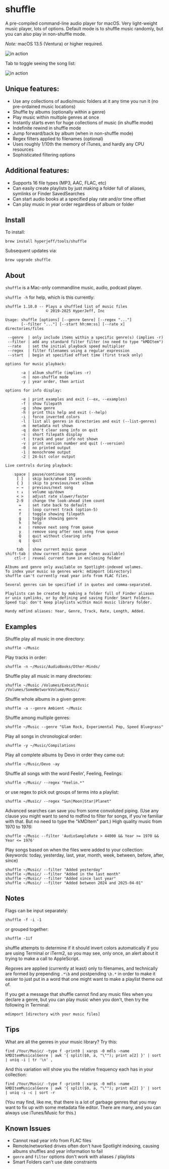 shuffle
=======
A pre-compiled command-line audio player for macOS.
Very light-weight music player, lots of options.
Default mode is to shuffle music randomly,
but you can also play in non-shuffle mode.

*Note:* macOS 13.5 (Ventura) or higher required.

![in action](https://github.com/hyperjeff/shuffle/blob/master/images/song.png)

Tab to toggle seeing the song list:

![in action](https://github.com/hyperjeff/shuffle/blob/master/images/queue.png)

## Unique features:
- Use any collections of audio/music folders at it any time you run it (no pre-ordained music locations)
- Shuffle by albums (optionally within a genre)
- Play music within multiple genres at once
- Instantly starts even for huge collections of music (in shuffle mode)
- Indefinite rewind in shuffle mode
- Jump forward/back by album (when in non-shuffle mode)
- Regex filters applied to filenames (optional)
- Uses roughly 1/10th the memory of iTunes, and hardly any CPU resources
- Sophisticated filtering options

## Additional features:
- Supports 16 file types (MP3, AAC, FLAC, etc)
- Can easily create playlists by just making a folder full of aliases, symlinks or Finder SavedSearches
- Can start audio books at a specified play rate and/or time offset
- Can play music in year order regardless of album or folder

## Install
To install:
```
brew install hyperjeff/tools/shuffle
```

Subsequent updates via:
```
brew upgrade shuffle
```

## About
`shuffle` is a Mac-only commandline music, audio, podcast player.

`shuffle -h` for help, which is this currently:

```
shuffle 1.10.0 -- Plays a shuffled list of music files
                  © 2019-2025 HyperJeff, Inc

Usage: shuffle [options] [--genre Genre] [--regex "..."]
       [--filter "..."] [--start hh:mm:ss] [--rate x] directories/files

 --genre  | only include items within a specific genre(s) (implies -r)
 --filter | add any standard filter filter (no need to type "kMDItem")
 --rate   | set the initial playback speed multiplier
 --regex  | filter filenames using a regular expression
 --start  | begin at specified offset time (first track only)

options for music playback:

       -a | album shuffle (implies -r)
       -n | non-shuffle mode
       -y | year order, then artist

options for info display:

       -e | print examples and exit (--ex, --examples)
       -f | show filepath
       -g | show genre
       -h | print this help and exit (--help)
       -i | force inverted colors
       -l | list all genres in directories and exit (--list-genres)
       -m | metadata not shown
       -q | don't clear song info on quit
       -s | short filepath display
       -t | track and year info not shown
       -v | print version number and quit (--version)
       -0 | no printed output
       -1 | monochrome output
       -2 | 24-bit color output

Live controls during playback:

    space | pause/continue song
     [ ]  | skip back/ahead 15 seconds
     { }  | skip to previous/next album
     ← →  | previous/next song
     ↑ ↓  | volume up/down
     < >  | adjust rate slower/faster
     2-9  | change the look-ahead item count
      =   | set rate back to default
      ∞   | loop current track (option-5)
      f   | toggle showing filepath
      g   | toggle showing genre
      h   | help
      x   | remove next song from queue
      y   | remove song after next song from queue
      Q   | quit without clearing info
      q   | quit
          |
     tab  | show current music queue
shift-tab | show current album queue (when available)
    ctl-r | reveal current tune in enclosing folder

Albums and genre only available on Spotlight-indexed volumes.
To index your music so genres work: mdimport [directory]
shuffle can't currently read year info from FLAC files.

Several genres can be specified if in quotes and comma-separated.

Playlists can be created by making a folder full of Finder aliases
or unix symlinks, or by defining and saving Finder Smart Folders.
Speed tip: don't keep playlists within main music library folder.

Handy mdfind aliases: Year, Genre, Track, Rate, Length, Added.
```

## Examples
Shuffle play all music in one directory:
```
shuffle ~/Music
```

Play tracks in order:
```
shuffle -n ~/Music/AudioBooks/Other-Minds/
```

Shuffle play all music in many directories:
```
shuffle ~/Music /Volumes/Exocat/Music /Volumes/SomeNetworkVolume/Music/
```

Shuffle whole albums in a given genre:
```
shuffle -a --genre Ambient ~/Music
```

Shuffle among multiple genres:
```
shuffle ~/Music --genre "Glam Rock, Experimental Pop, Speed Bluegrass"
```

Play all songs in chronological order:
```
shuffle -y ~/Music/Compilations
```

Play all complete albums by Devo in order they came out:
```
shuffle ~/Music/Devo -ay
```

Shuffle all songs with the word Feelin', Feeling, Feelings:
```
shuffle ~/Music/ --regex "Feelin.*"
```
or use regex to pick out groups of terms into a playlist:
```
shuffle ~/Music/ --regex "Sun|Moon|Star|Planet"
```

Advanced searches can save you from some convoluted piping.
(Use any clause you might want to send to mdfind to filter for songs, if you're familiar with that. But no need to type the "kMDItem" part.)
High quality music from 1970 to 1976:
```
shuffle ~/Music --filter 'AudioSampleRate > 44000 && Year >= 1970 && Year <= 1976'
```

Play songs based on when the files were added to your collection:
(keywords: today, yesterday, last, year, month, week, between, before, after, since)
```
shuffle ~/Music/ --filter "Added yesterday"
shuffle ~/Music/ --filter "Added in the last month"
shuffle ~/Music/ --filter "Added since last year"
shuffle ~/Music/ --filter "Added between 2024 and 2025-04-01"
```

## Notes
Flags can be input separately:
```
shuffle -f -i -1
```
or grouped together:
```
shuffle -1if
```

shuffle attempts to determine if it should invert colors automatically if you are using Terminal or iTerm2, so you may see, only once, an alert about it trying to make a call to AppleScript.

*Regex*es are applied (currently at least) only to filenames, and technically are formed by prepending `.*\b` and postpending `\b.*` in order to make it easier to just put in a word that one might want to make a playlist theme out of.

If you get a message that shuffle cannot find any music files when you declare a genre, but you can play music when you don't, then try the following in Terminal:
```
mdimport [directory with your music files]
```

## Tips
What are all the genres in your music library? Try this:
```
find /Your/Music/ -type f -print0 | xargs -0 mdls -name kMDItemMusicalGenre | awk '{ split($0, a, "\""); print a[2] }' | sort | uniq -i | tr '\n' ,
```
And this variation will show you the relative frequency each has in your collection:
```
find /Your/Music/ -type f -print0 | xargs -0 mdls -name kMDItemMusicalGenre | awk '{ split($0, a, "\""); print a[2] }' | sort | uniq -i -c | sort -r
```
(You may find, like me, that there is a lot of garbage genres that you may want to fix up with some metadata file editor. There are many, and you can always use iTunes/Music for this.)


## Known Issues
- Cannot read year info from FLAC files
- Remote/networked drives often don't have Spotlight indexing, causing albums shuffles and year information to fail
- `genre` and `filter` options don't work with aliases / playlists
- Smart Folders can't use date constraints

